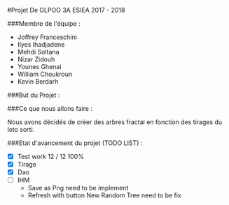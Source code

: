 #Projet De GLPOO 3A ESIEA 2017 - 2018


###Membre de l'équipe :


* Joffrey Franceschini
* Ilyes Ihadjadene
* Mehdi Soltana
* Nizar Zidouh
* Younes Ghenai
* William Choukroun
* Kevin Berdarh
	
###But du Projet :



###Ce que nous allons faire :

Nous avons décidés de créer des arbres fractal en fonction des tirages du loto sorti.

###Etat d'avancement du projet (TODO LIST) :

- [x] Test work 12 / 12 100%
- [x] Tirage
- [x] Dao
- [ ] IHM
	- Save as Png need to be implement
	- Refresh with button New Random Tree need to be fix
	